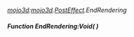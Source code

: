 _[mojo3d](../../modules/mojo3d/mojo3d-module.md):[mojo3d](../../modules/mojo3d/mojo3d-module.md).[PostEffect](../../modules/mojo3d/mojo3d-posteffect.md).EndRendering_
##### Function EndRendering:Void(  )
